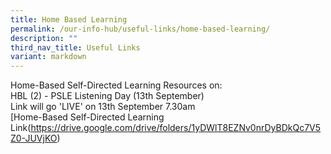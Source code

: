 ```yaml
---
title: Home Based Learning
permalink: /our-info-hub/useful-links/home-based-learning/
description: ""
third_nav_title: Useful Links
variant: markdown
---
```

Home-Based Self-Directed Learning Resources on:<br>
HBL (2) - PSLE Listening Day (13th September)<br>
Link will go 'LIVE' on 13th September 7.30am<br>
[Home-Based Self-Directed Learning Link(https://drive.google.com/drive/folders/1yDWlT8EZNv0nrDyBDkQc7V5Z0-JUVjKO)